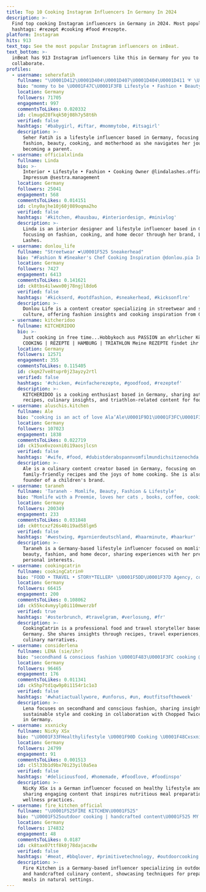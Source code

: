 ```yaml
---
title: Top 10 Cooking Instagram Influencers In Germany In 2024
description: >-
  Find top cooking Instagram influencers in Germany in 2024. Most popular
  hashtags: #rezept #cooking #food #rezepte.
platform: Instagram
hits: 913
text_top: See the most popular Instagram influencers on inBeat.
text_bottom: >-
  inBeat has 913 Instagram influencers like this in Germany for you to
  collaborate.
profiles:
  - username: seherxfatih
    fullname: "\U0001D412\U0001D404\U0001D407\U0001D404\U0001D411 ➰ \U0001D405\U0001D400\U0001D413\U0001D408\U0001D407"
    bio: "mommy to be \U0001F47C\U0001F3FB Lifestyle • Fashion • Beauty • Cooking • \U0001F3E1\U0001F528 Collab: seherxfatih@gmx.net \U0001F4F7: @fs.media.photography \U0001F48D: @sxfatih"
    location: Germany
    followers: 71705
    engagement: 997
    commentsToLikes: 0.020332
    id: clmugd28fkqk50j08h7y58t6h
    verified: false
    hashtags: '#babygirl, #iftar, #mommytobe, #itsagirl'
    description: >-
      Seher Fatih is a lifestyle influencer based in Germany, focusing on
      fashion, beauty, cooking, and motherhood as she navigates her journey to
      becoming a parent.
  - username: officialxlinda
    fullname: Linda
    bio: >-
      Interior • Lifestyle • Fashion • Cooking Owner @lindalashes.official
      Impressum @sestra.management
    location: Germany
    followers: 25041
    engagement: 568
    commentsToLikes: 0.014151
    id: clny0ajhe10j60j089oqma2ho
    verified: false
    hashtags: '#kitchen, #hausbau, #interiordesign, #minivlog'
    description: >-
      Linda is an interior designer and lifestyle influencer based in Germany,
      focusing on fashion, cooking, and home decor through her brand, Linda
      Lashes.
  - username: donlou_life
    fullname: "Streetwear ❤️‍\U0001F525 Sneakerhead"
    bio: "#Fashion N #Sneaker's Chef Cooking Inspiration @donlou.pia Inquiries Only Email \U0001F4E7 Content Creator \U0001F4F8 Sneaker Seller Born \U0001F1F5\U0001F1F9, \U0001F4CD\U0001F1E9\U0001F1EA"
    location: Germany
    followers: 7427
    engagement: 6413
    commentsToLikes: 0.141621
    id: ck8tbs4ilwwx00j78ngjl8do6
    verified: false
    hashtags: '#kickserd, #ootdfashion, #sneakerhead, #kicksonflre'
    description: >-
      Donlou Life is a content creator specializing in streetwear and sneaker
      culture, offering fashion insights and cooking inspiration from Germany.
  - username: kitcheridoo
    fullname: KITCHERIDOO
    bio: >-
      Just cooking in free time...Hobbykoch aus PASSION an ehrlicher Küche...
      COOKING | REZEPTE | HAMBURG | TRIATHLON Meine REZEPTE findet ihr auf:
    location: Germany
    followers: 12571
    engagement: 355
    commentsToLikes: 0.115405
    id: ckqm27ve8tupr0j23ayzy2rtl
    verified: false
    hashtags: '#chicken, #einfacherezepte, #goodfood, #rezeptef'
    description: >-
      KITCHERIDOO is a cooking enthusiast based in Germany, sharing authentic
      recipes, culinary insights, and triathlon-related content for food lovers.
  - username: aluschis.kitchen
    fullname: Ale
    bio: "cooking is an act of love Ala’Ale\U0001F9D1\U0001F3FC‍\U0001F373❤️ Wife: @hanadibeauty \U0001F468‍\U0001F469‍\U0001F466‍\U0001F466 DAUERWERBESENDUNG Founder of @mimubykids"
    location: Germany
    followers: 107023
    engagement: 1838
    commentsToLikes: 0.022719
    id: ck15ux6vzoxni0i19aosjlcsn
    verified: false
    hashtags: '#wife, #food, #dubistderabspannvomfilmundichsitzenochda, #mrandmrs'
    description: >-
      Ale is a culinary content creator based in Germany, focusing on
      family-friendly recipes and the joys of home cooking. She is also a
      founder of a children's brand.
  - username: taraneh
    fullname: 'Taraneh - Momlife, Beauty, Fashion & Lifestyle'
    bio: "Momlife with a Preemie, loves her cats , books, coffee, cooking, interior, beauty and simple outfits \U0001F970 info@taraneh.blog @impressum_taraneh"
    location: Germany
    followers: 200349
    engagement: 233
    commentsToLikes: 0.031848
    id: ck0ttcxzf26s40i19ad58lgm5
    verified: false
    hashtags: '#westwing, #garnierdeutschland, #haarminute, #haarkur'
    description: >-
      Taraneh is a Germany-based lifestyle influencer focused on momlife,
      beauty, fashion, and home decor, sharing experiences with her preemie and
      personal interests.
  - username: cookingcatrin
    fullname: cookingCatrin®
    bio: "FOOD • TRAVEL • STORY*TELLER* \U0001F5DD\U0001F37D Agency, cookbooks & food // travel magazine \U0001FAF6\U0001F3FC Mom of M & L \U0001F3F3 Austria. \U0001F3E1 die Kuchl | ✉️catrin@cookingcatrin.at"
    location: Germany
    followers: 66415
    engagement: 200
    commentsToLikes: 0.108062
    id: ck55kc4vmyylp0i110mwerzbf
    verified: true
    hashtags: '#osterbrunch, #travelgram, #verlosung, #fr'
    description: >-
      CookingCatrin is a professional food and travel storyteller based in
      Germany. She shares insights through recipes, travel experiences, and
      culinary narratives.
  - username: considerlena
    fullname: LENA (sie/ihr)
    bio: "secondhand & conscious fashion \U0001F483\U0001F3FC cooking @choppedtwice \U0001F35D gemeinsam mit @considerleonie considercologne@googlemail.com"
    location: Germany
    followers: 96465
    engagement: 176
    commentsToLikes: 0.011341
    id: ck5hp7td1qw9p0i1154r1c1o3
    verified: false
    hashtags: '#whatiactuallywore, #unforus, #un, #outfitsoftheweek'
    description: >-
      Lena focuses on secondhand and conscious fashion, sharing insights on
      sustainable style and cooking in collaboration with Chopped Twice. Based
      in Germany.
  - username: xsxnicky
    fullname: NicKy XSx
    bio: "\U0001F33FHealthylifestyle \U0001F90D Cooking \U0001F48Cxsxnicky@maxplusmgmt.de"
    location: Germany
    followers: 24799
    engagement: 91
    commentsToLikes: 0.001513
    id: cl5l33b1d9bx70i23yil0a5ea
    verified: false
    hashtags: '#deliciousfood, #homemade, #foodlove, #foodinspo'
    description: >-
      NicKy XSx is a German influencer focused on healthy lifestyle and cooking,
      sharing engaging content that inspires nutritious meal preparation and
      wellness practices.
  - username: fire_kitchen_official
    fullname: "\U0001F525FIRE KITCHEN\U0001F525"
    bio: "\U0001F525outdoor cooking | handcrafted content\U0001F525 MY WORLD \U0001F447"
    location: Germany
    followers: 174832
    engagement: 48
    commentsToLikes: 0.0187
    id: ck8tax07ttf8k0j78dajacx8w
    verified: false
    hashtags: '#meat, #bbqlover, #primitivetechnology, #outdoorcooking'
    description: >-
      Fire Kitchen is a Germany-based influencer specializing in outdoor cooking
      and handcrafted culinary content, showcasing techniques for preparing
      meals in natural settings.
---
```


